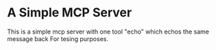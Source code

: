 # A Simple MCP Server

This is a simple mcp server with one tool "echo" which echos the same message back
For tesing purposes.